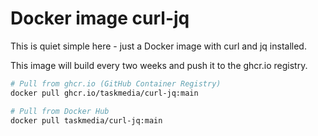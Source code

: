 # Docker image curl-jq

This is quiet simple here - just a Docker image with curl and jq installed.

This image will build every two weeks and push it to the ghcr.io registry.

```bash
# Pull from ghcr.io (GitHub Container Registry)
docker pull ghcr.io/taskmedia/curl-jq:main

# Pull from Docker Hub
docker pull taskmedia/curl-jq:main
```
